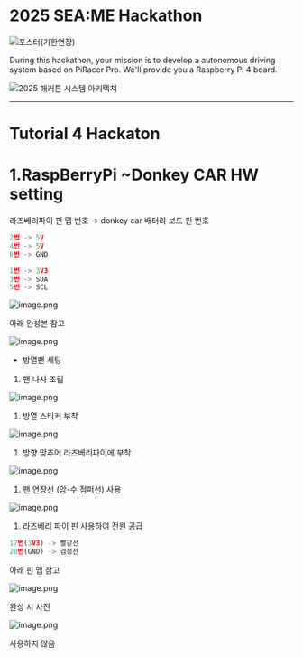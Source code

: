 # 2025 SEA:ME Hackathon
![포스터(기한연장)](https://github.com/user-attachments/assets/6112b1fe-1118-40ec-882d-eec1de128dbc)

During this hackathon, your mission is to develop a autonomous driving system based on PiRacer Pro. We'll provide you a Raspberry Pi 4 board.


![2025 해커톤 시스템 아키텍쳐](https://github.com/user-attachments/assets/4ab8e098-ef6f-4bd5-8b8e-cdb42a2befdd)

***
# Tutorial 4 Hackaton

# 1.RaspBerryPi ~Donkey CAR HW setting

라즈베리파이 핀 맵 번호 → donkey car 배터리 보드 핀 번호

```jsx
2번 -> 5V
4번 -> 5V
6번 -> GND

1번 -> 3V3
3번 -> SDA
5번 -> SCL
```

![image.png](attachment:10238d9e-87d7-4252-8c9b-1843cab0f1eb:image.png)

아래 완성본 참고

![image.png](attachment:b6772386-6b99-4c61-84e1-2ce0b6083884:image.png)

- 방열팬 세팅

1. 팬 나사 조립

![image.png](attachment:9bdd8e32-0803-484c-b68d-343e9fb3a824:image.png)

1. 방열 스티커 부착

![image.png](attachment:1354d18f-aba8-4303-9831-e1b509018bbb:image.png)

1. 방향 맞추어 라즈베리파이에 부착

![image.png](attachment:c7f8fade-98fb-470f-a92a-aebaaaf6a1af:image.png)

1. 팬 연장선 (암-수 점퍼선) 사용

![image.png](attachment:33a1cb6e-b7bb-4462-ade1-2839f68042ef:image.png)

1. 라즈베리 파이 핀 사용하여 전원 공급

```jsx
17번(3V3) -> 빨강선
20번(GND) -> 검정선
```

아래 핀 맵 참고

![image.png](attachment:10238d9e-87d7-4252-8c9b-1843cab0f1eb:image.png)

완성 시 사진

![image.png](attachment:98989cce-bda6-4efc-884d-1eeb501e08f5:image.png)

사용하지 않음
